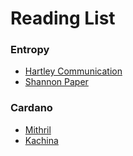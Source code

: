 # Reading List

### Entropy

* [Hartley Communication](https://monoskop.org/images/a/a6/Hartley_Ralph_VL_1928_Transmission_of_Information.pdf)
* [Shannon Paper](https://people.math.harvard.edu/~ctm/home/text/others/shannon/entropy/entropy.pdf)

### Cardano

* [Mithril](https://eprint.iacr.org/2021/916.pdf)
* [Kachina](https://eprint.iacr.org/2020/543.pdf)
